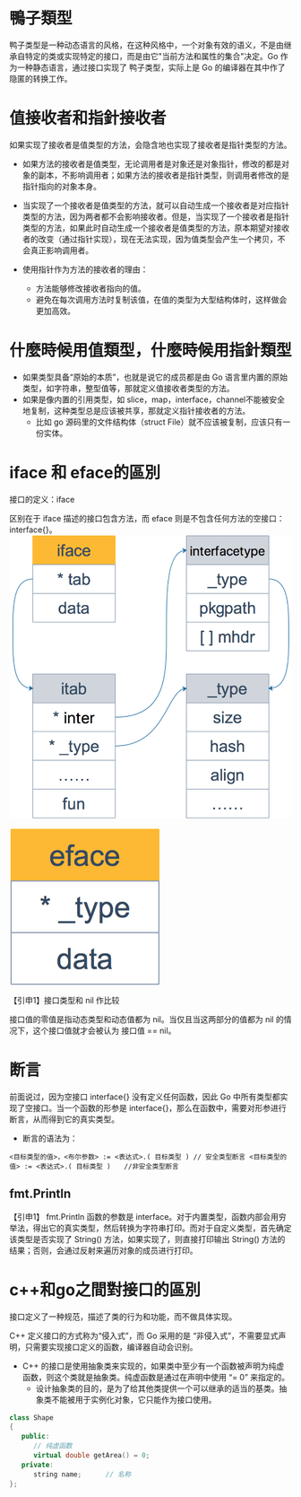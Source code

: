 # 鴨子類型

鸭子类型是一种动态语言的风格，在这种风格中，一个对象有效的语义，不是由继承自特定的类或实现特定的接口，而是由它"当前方法和属性的集合"决定。Go 作为一种静态语言，通过接口实现了 鸭子类型，实际上是 Go 的编译器在其中作了隐匿的转换工作。

# 值接收者和指針接收者
如果实现了接收者是值类型的方法，会隐含地也实现了接收者是指针类型的方法。
-  如果方法的接收者是值类型，无论调用者是对象还是对象指针，修改的都是对象的副本，不影响调用者；如果方法的接收者是指针类型，则调用者修改的是指针指向的对象本身。

- 当实现了一个接收者是值类型的方法，就可以自动生成一个接收者是对应指针类型的方法，因为两者都不会影响接收者。但是，当实现了一个接收者是指针类型的方法，如果此时自动生成一个接收者是值类型的方法，原本期望对接收者的改变（通过指针实现），现在无法实现，因为值类型会产生一个拷贝，不会真正影响调用者。
- 使用指针作为方法的接收者的理由：
  - 方法能够修改接收者指向的值。
  - 避免在每次调用方法时复制该值，在值的类型为大型结构体时，这样做会更加高效。
# 什麼時候用值類型，什麼時候用指針類型

- 如果类型具备“原始的本质”，也就是说它的成员都是由 Go 语言里内置的原始类型，如字符串，整型值等，那就定义值接收者类型的方法。
- 如果是像内置的引用类型，如 slice，map，interface，channel不能被安全地复制，这种类型总是应该被共享，那就定义指针接收者的方法。
  - 比如 go 源码里的文件结构体（struct File）就不应该被复制，应该只有一份实体。

# iface 和 eface的區別
接口的定义：iface

区别在于 iface 描述的接口包含方法，而 eface 则是不包含任何方法的空接口：interface{}。
![img.png](img/img.png)

![img.png](img/img_2.png)


【引申1】接口类型和 nil 作比较

接口值的零值是指动态类型和动态值都为 nil。当仅且当这两部分的值都为 nil 的情况下，这个接口值就才会被认为 接口值 == nil。

# 断言 
前面说过，因为空接口 interface{} 没有定义任何函数，因此 Go 中所有类型都实现了空接口。当一个函数的形参是 interface{}，那么在函数中，需要对形参进行断言，从而得到它的真实类型。

- 断言的语法为：
```
<目标类型的值>，<布尔参数> := <表达式>.( 目标类型 ) // 安全类型断言 <目标类型的值> := <表达式>.( 目标类型 )　　//非安全类型断言
```
##  fmt.Println
【引申1】 fmt.Println 函数的参数是 interface。对于内置类型，函数内部会用穷举法，得出它的真实类型，然后转换为字符串打印。而对于自定义类型，首先确定该类型是否实现了 String() 方法，如果实现了，则直接打印输出 String() 方法的结果；否则，会通过反射来遍历对象的成员进行打印。

# c++和go之間對接口的區別

接口定义了一种规范，描述了类的行为和功能，而不做具体实现。

C++ 定义接口的方式称为“侵入式”，而 Go 采用的是 “非侵入式”，不需要显式声明，只需要实现接口定义的函数，编译器自动会识别。
- C++ 的接口是使用抽象类来实现的，如果类中至少有一个函数被声明为纯虚函数，则这个类就是抽象类。纯虚函数是通过在声明中使用 “= 0” 来指定的。
  - 设计抽象类的目的，是为了给其他类提供一个可以继承的适当的基类。抽象类不能被用于实例化对象，它只能作为接口使用。
```c++
class Shape
{
   public:
      // 纯虚函数
      virtual double getArea() = 0;
   private:
      string name;      // 名称
};
```